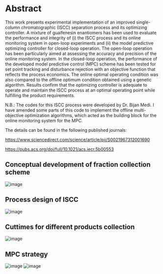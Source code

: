 # Abstract
This work presents experimental implementation of an improved single-column chromatographic (ISCC) separation process and its optimizing controller. A mixture of guaifenesin enantiomers has been used to evaluate the performance and integrity of (i) the ISCC process and its online monitoring system in open-loop experiments and (ii) the model predictive optimizing controller for closed-loop operation. The open-loop operation has been particularly aimed at assessing the accuracy and precision of the online monitoring system. In the closed-loop operation, the performance of the developed model predictive control (MPC) scheme has been tested for set point tracking and disturbance rejection with an objective function that reflects the process economics. The online optimal operating condition was also compared to the offline optimum condition obtained using a genetic algorithm. Results confirm that the optimizing controller is adequate to operate and maintain the ISCC process at an optimal operating point while fulfilling the product requirements.

N.B.: The codes for this ISCC process were developed by Dr. Bijan Medi. I have amended some parts of this code to implement the offline multi-objective optimization algorithms, which acted as the building block for the online monitoring system for the MPC. 

The details can be found in the following published journals:

https://www.sciencedirect.com/science/article/pii/S0021967312001690

https://pubs.acs.org/doi/full/10.1021/acs.iecr.5b00553

## Conceptual development of fraction collection scheme

![image](https://user-images.githubusercontent.com/62577662/172882857-df806c5c-7e64-438a-8658-1c5dc65e2285.png)

## Process design of ISCC

![image](https://user-images.githubusercontent.com/62577662/172882875-aa4a544a-41b3-4a71-8322-d90d7874f4b6.png)

## Cuttimes for different products collection

![image](https://user-images.githubusercontent.com/62577662/172882955-f60b6713-56dc-49a0-a36e-08180d03d3b6.png)

## MPC strategy

![image](https://user-images.githubusercontent.com/62577662/172883002-b4d2ae91-5de2-40b0-8821-cd53c9cae223.png)
![image](https://user-images.githubusercontent.com/62577662/172883082-9ce515b7-98e0-4634-949f-4583d4e1dcd3.png)


